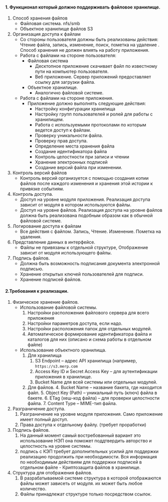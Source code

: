 
#### 1. Функционал который должно поддерживать файловое хранилище. 
1. Способ хранения файлов
	- Файловая система. nfs/smb
	- Объектное хранилище файлов S3
2. Организация доступа к файлам
	-  Со стороны пользователя должны быть реализованы действия: Чтение файла, запись, изменение, поиск, пометка на удаление . Способ хранения не должен влиять на работу приложения.
	- Работа с файлами на стороне пользователя:
		- Файловая система
			- Десктопное приложение скачивает файл по известному пути на компьютер пользователя.
			- Веб приложение. Сервер приложений предоставляет ссылку для загрузки файла.
		- Объектное хранилище.
			- Аналогично файловой системе.
	- Работа с файлами на стороне приложения.
		- Приложение должно выполнять следующие действия:
			- Настройку конфигурации хранилища
			- Настройку групп пользователей и ролей для работы с хранилищем.
			- Работа с используемыми протоколами по которым ведется доступ к файлам.
			- Проверку уникальности файла.
			- Проверку прав доступа.
			- Определение места хранения файла
			- Создание идентификатора файла
			- Контроль целостности при записи и чтении
			- Хранение электронных подписей 
			- Создание версий файла при изменении.
3. Контроль версий файлов
	- Контроль версий организуется с помощью создания копии файлов после каждого изменения и хранения  этой истории к привязке событиям.
4. Контроль доступа.
	- Доступ на уровне модуля приложения. Реализация доступа зависит от модуля в котором используются файлы. 
	- Доступ на уровне файлов. Реализация доступа на уровне файлов должна быть реализована подобным образом как в обычной файловой системе.
5. Логирование доступа к файлам
	- Все действия с файлом. Запись, Чтение. Изменение. Пометка на удаления.
6. Представление данных в интерфейсе.
	- Файлы не привязаны к отдельной структуре, Отображение зависит от модуля использующего файлы. 
7. Подпись файлов.
	- Должна быть возможность подписания документа электронной подписью.
	- Хранение открытых ключей пользователей для подписи.
	- Хранение подписей файлов.

#### 2.Требования к реализации.

1. Физическое хранение файлов.
	- Использование файловой системы.
		1. Настройки расположения файлового сервера для всего приложения
		2. Настройки параметров доступа, если надо.
		3. Настройки расположения папок для отдельных модулей.
		4. Автоматическое формирование идентификатора файла и каталогов для них (описано и схема работы в отдельном файле)
	- Использование объектного хранилища.
		1. Для хранилища
		   1. S3 Endpoint – адрес API хранилища (например, `https://s3.merp.com` 
		   2. Access Key ID и Secret Access Key – для аутентификации приложения в хранилище.
		   3. Bucket Name для всей системы или отдельных модулей.
		2. Для файлов.
		   4. Bucket Name – название бакета, где находится файл.
		   5. Object Key (Path) – уникальный путь (ключ) файла в бакете.
		   6. ETag (хеш-код файла) – для проверки целостности файла.
		   7. Content Type – MIME-тип файла.
2. Разграничение доступа.
	1. Разграничение на уровне модуля приложения. Само приложение имеет полный доступ.
	2. Права доступа к отдельному файлу. (требует проработки)
3. Подпись файлов.
	1. На данный момент самый востребованный вариант это использование НЭП она поможет поддтвердить авторство и целостность на уровне системы. 
	2. подпись с КЭП требует дополнительных усилий для поддержки реализацию продолжить при необходимости.
	   Вся информация по необходимым действиям для поддержки подписей в отдельном файле - Криптозащита файлов в хранилище.
4. Структура для отображения файлов.
	1. В разрабатываемой системе структура в которой отображаются файлы может зависеть от модуля. их может быть любое количество.
	2. Файлы принадлежат структуре только посредством ссылок.